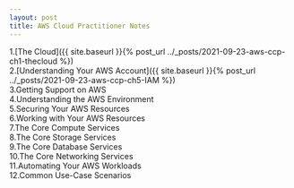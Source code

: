 ```yaml
---
layout: post
title: AWS Cloud Practitioner Notes
---
```


 1.[The Cloud]({{ site.baseurl }}{% post_url ../_posts/2021-09-23-aws-ccp-ch1-thecloud %}) <br>
 2.[Understanding Your AWS Account]({{ site.baseurl }}{% post_url ../_posts/2021-09-23-aws-ccp-ch5-IAM %}) <br>
 3.Getting Support on AWS <br>
 4.Understanding the AWS Environment <br>
 5.Securing Your AWS Resources <br>
 6.Working with Your AWS Resources <br>
 7.The Core Compute Services <br>
 8.The Core Storage Services <br>
 9.The Core Database Services <br>
 10.The Core Networking Services <br>
 11.Automating Your AWS Workloads <br>
 12.Common Use-Case Scenarios
